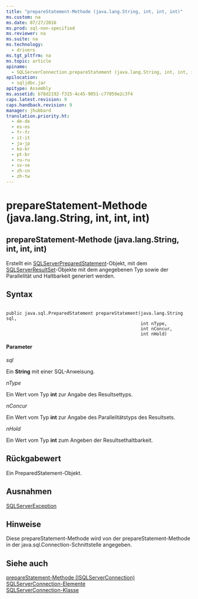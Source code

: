```yaml
---
title: "prepareStatement-Methode (java.lang.String, int, int, int)"
ms.custom: na
ms.date: 07/27/2016
ms.prod: sql-non-specified
ms.reviewer: na
ms.suite: na
ms.technology: 
  - drivers
ms.tgt_pltfrm: na
ms.topic: article
apiname: 
  - SQLServerConnection.prepareStatement (java.lang.String, int, int, int)
apilocation: 
  - sqljdbc.jar
apitype: Assembly
ms.assetid: b78d2192-f315-4c45-9051-c77059e2c3f4
caps.latest.revision: 9
caps.handback.revision: 9
manager: jhubbard
translation.priority.ht: 
  - de-de
  - es-es
  - fr-fr
  - it-it
  - ja-jp
  - ko-kr
  - pt-br
  - ru-ru
  - sv-se
  - zh-cn
  - zh-tw
---
```

# prepareStatement-Methode (java.lang.String, int, int, int)
    
## prepareStatement\-Methode \(java.lang.String, int, int, int\)  
 Erstellt ein [SQLServerPreparedStatement](../content/SQLServerPreparedStatement-Class.md)\-Objekt, mit dem [SQLServerResultSet](../content/SQLServerResultSet-Class.md)\-Objekte mit dem angegebenen Typ sowie der Parallelität und Haltbarkeit generiert werden.  
  
## Syntax  
  
```  
  
public java.sql.PreparedStatement prepareStatement(java.lang.String sql,  
                                                   int nType,  
                                                   int nConcur,  
                                                   int nHold)  
```  
  
#### Parameter  
 *sql*  
  
 Ein **String** mit einer SQL\-Anweisung.  
  
 *nType*  
  
 Ein Wert vom Typ **int** zur Angabe des Resultsettyps.  
  
 *nConcur*  
  
 Ein Wert vom Typ **int** zur Angabe des Parallelitätstyps des Resultsets.  
  
 *nHold*  
  
 Ein Wert vom Typ **int** zum Angeben der Resultsethaltbarkeit.  
  
## Rückgabewert  
 Ein PreparedStatement\-Objekt.  
  
## Ausnahmen  
 [SQLServerException](../content/SQLServerException-Class.md)  
  
## Hinweise  
 Diese prepareStatement\-Methode wird von der prepareStatement\-Methode in der java.sql.Connection\-Schnittstelle angegeben.  
  
## Siehe auch  
 [prepareStatement-Methode &#40;ISQLServerConnection&#41;](../content/prepareStatement-Method--SQLServerConnection-.md)   
 [SQLServerConnection-Elemente](../content/SQLServerConnection-Members.md)   
 [SQLServerConnection-Klasse](../content/SQLServerConnection-Class.md)  
  
  
